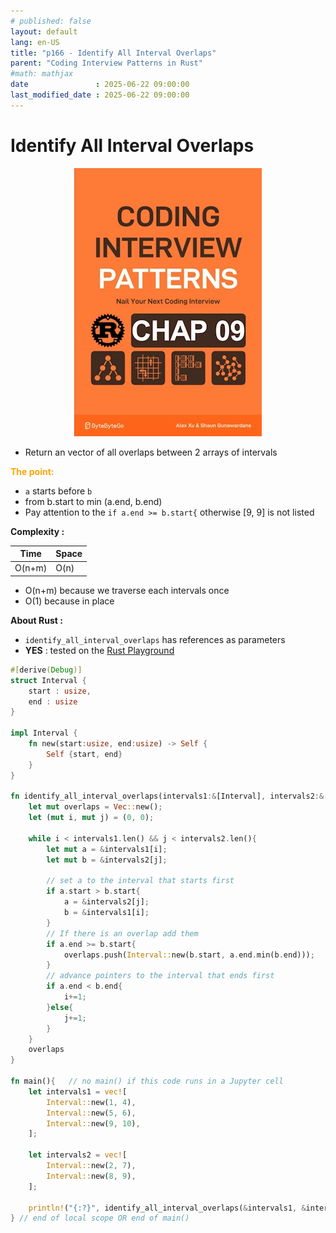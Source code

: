 ```yaml
---
# published: false
layout: default
lang: en-US
title: "p166 - Identify All Interval Overlaps"
parent: "Coding Interview Patterns in Rust"
#math: mathjax
date               : 2025-06-22 09:00:00
last_modified_date : 2025-06-22 09:00:00
---
```


# Identify All Interval Overlaps

<div align="center">
<img src="../assets/chap_09.webp" alt="" width="300" loading="lazy"/>
</div>

* Return an vector of all overlaps between 2 arrays of intervals


<span style="color:orange"><b>The point:</b></span>

* ``a`` starts before `b`
* from b.start to min (a.end, b.end)
* Pay attention to the ``if a.end >= b.start{`` otherwise [9, 9] is not listed

**Complexity :**

| Time               | Space |
|--------------------|-------|
| O(n+m)        | O(n)  |

* O(n+m) because we traverse each intervals once
* O(1) because in place 

**About Rust :**
* `identify_all_interval_overlaps` has references as parameters
* **YES** : tested on the [Rust Playground](https://play.rust-lang.org/)

<!-- 
<span style="color:red"><b>TODO : </b></span> 
* Add comments in the source code        
 -->


<!-- * <span style="color:lime"><b>Preferred solution?</b></span>      -->



```rust
#[derive(Debug)]  
struct Interval {
    start : usize,
    end : usize
}

impl Interval {
    fn new(start:usize, end:usize) -> Self {
        Self {start, end}
    }
}

fn identify_all_interval_overlaps(intervals1:&[Interval], intervals2:&[Interval]) -> Vec<Interval>{
    let mut overlaps = Vec::new();
    let (mut i, mut j) = (0, 0);

    while i < intervals1.len() && j < intervals2.len(){
        let mut a = &intervals1[i];
        let mut b = &intervals2[j];
        
        // set a to the interval that starts first
        if a.start > b.start{
            a = &intervals2[j];
            b = &intervals1[i];
        }
        // If there is an overlap add them
        if a.end >= b.start{
            overlaps.push(Interval::new(b.start, a.end.min(b.end)));
        }
        // advance pointers to the interval that ends first
        if a.end < b.end{
            i+=1;
        }else{
            j+=1;
        }
    } 
    overlaps
}

fn main(){   // no main() if this code runs in a Jupyter cell 
    let intervals1 = vec![
        Interval::new(1, 4),
        Interval::new(5, 6),
        Interval::new(9, 10),
    ];

    let intervals2 = vec![
        Interval::new(2, 7),
        Interval::new(8, 9),
    ];

    println!("{:?}", identify_all_interval_overlaps(&intervals1, &intervals2)); // [2, 4], [5, 6] [9, 9]
} // end of local scope OR end of main()       
```
